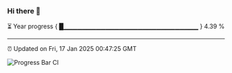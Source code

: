 ### Hi there 👋

⏳ Year progress { █▁▁▁▁▁▁▁▁▁▁▁▁▁▁▁▁▁▁▁▁▁▁▁▁▁▁▁▁▁ } 4.39 %

---

⏰ Updated on Fri, 17 Jan 2025 00:47:25 GMT

![Progress Bar CI](https://github.com/Shyam-Makwana/GitHub-Actions-Demo/workflows/Progress%20Bar%20CI/badge.svg)
